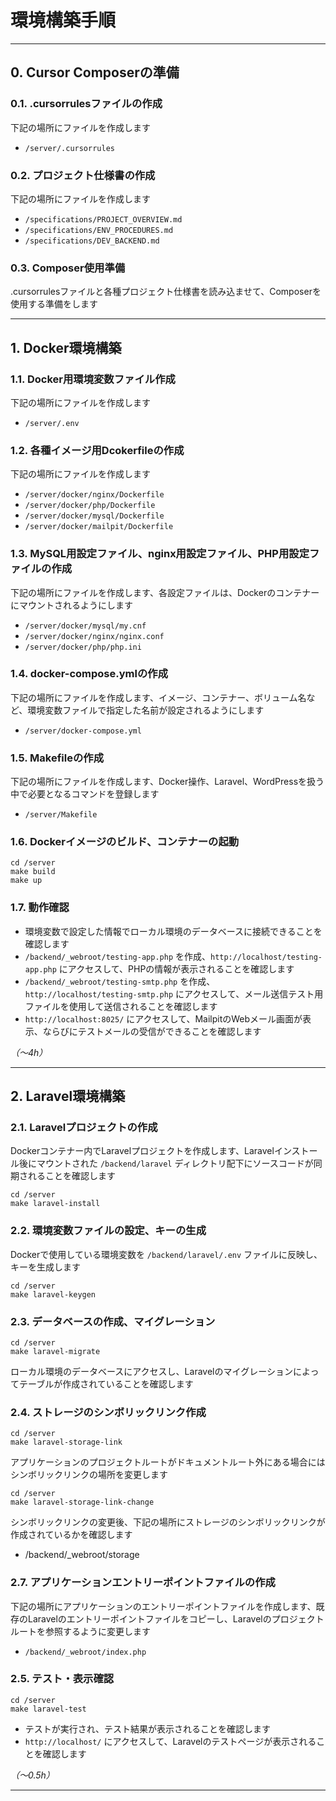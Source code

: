 # 環境構築手順

---

## 0. Cursor Composerの準備

### 0.1. .cursorrulesファイルの作成

下記の場所にファイルを作成します

- `/server/.cursorrules`

### 0.2. プロジェクト仕様書の作成

下記の場所にファイルを作成します

- `/specifications/PROJECT_OVERVIEW.md`
- `/specifications/ENV_PROCEDURES.md`
- `/specifications/DEV_BACKEND.md`

### 0.3. Composer使用準備

.cursorrulesファイルと各種プロジェクト仕様書を読み込ませて、Composerを使用する準備をします

---

## 1. Docker環境構築

### 1.1. Docker用環境変数ファイル作成

下記の場所にファイルを作成します

- `/server/.env`

### 1.2. 各種イメージ用Dcokerfileの作成

下記の場所にファイルを作成します

- `/server/docker/nginx/Dockerfile`
- `/server/docker/php/Dockerfile`
- `/server/docker/mysql/Dockerfile`
- `/server/docker/mailpit/Dockerfile`

### 1.3. MySQL用設定ファイル、nginx用設定ファイル、PHP用設定ファイルの作成

下記の場所にファイルを作成します、各設定ファイルは、Dockerのコンテナーにマウントされるようにします

- `/server/docker/mysql/my.cnf`
- `/server/docker/nginx/nginx.conf`
- `/server/docker/php/php.ini`

### 1.4. docker-compose.ymlの作成

下記の場所にファイルを作成します、イメージ、コンテナー、ボリューム名など、環境変数ファイルで指定した名前が設定されるようにします

- `/server/docker-compose.yml`

### 1.5. Makefileの作成

下記の場所にファイルを作成します、Docker操作、Laravel、WordPressを扱う中で必要となるコマンドを登録します

- `/server/Makefile`

### 1.6. Dockerイメージのビルド、コンテナーの起動

```
cd /server
make build
make up
```

### 1.7. 動作確認

- 環境変数で設定した情報でローカル環境のデータベースに接続できることを確認します
- `/backend/_webroot/testing-app.php` を作成、`http://localhost/testing-app.php` にアクセスして、PHPの情報が表示されることを確認します
- `/backend/_webroot/testing-smtp.php` を作成、`http://localhost/testing-smtp.php` にアクセスして、メール送信テスト用ファイルを使用して送信されることを確認します
- `http://localhost:8025/` にアクセスして、MailpitのWebメール画面が表示、ならびにテストメールの受信ができることを確認します

_（〜4h）_

---

## 2. Laravel環境構築

### 2.1. Laravelプロジェクトの作成

Dockerコンテナー内でLaravelプロジェクトを作成します、Laravelインストール後にマウントされた `/backend/laravel` ディレクトリ配下にソースコードが同期されることを確認します

```
cd /server
make laravel-install
```

### 2.2. 環境変数ファイルの設定、キーの生成

Dockerで使用している環境変数を `/backend/laravel/.env` ファイルに反映し、キーを生成します

```
cd /server
make laravel-keygen
```

### 2.3. データベースの作成、マイグレーション

```
cd /server
make laravel-migrate
```

ローカル環境のデータベースにアクセスし、Laravelのマイグレーションによってテーブルが作成されていることを確認します

### 2.4. ストレージのシンボリックリンク作成

```
cd /server
make laravel-storage-link
```

アプリケーションのプロジェクトルートがドキュメントルート外にある場合にはシンボリックリンクの場所を変更します

```
cd /server
make laravel-storage-link-change
```

シンボリックリンクの変更後、下記の場所にストレージのシンボリックリンクが作成されているかを確認します

- /backend/_webroot/storage

### 2.7. アプリケーションエントリーポイントファイルの作成

下記の場所にアプリケーションのエントリーポイントファイルを作成します、既存のLaravelのエントリーポイントファイルをコピーし、Laravelのプロジェクトルートを参照するように変更します

- `/backend/_webroot/index.php`

### 2.5. テスト・表示確認

```
cd /server
make laravel-test
```

- テストが実行され、テスト結果が表示されることを確認します
- `http://localhost/` にアクセスして、Laravelのテストページが表示されることを確認します

_（〜0.5h）_

---
